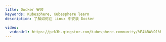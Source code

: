 ```yaml
---
title: Docker 安装
keywords: Kubesphere, Kubesphere learn
description: 了解如何在 Linux 中安装 Docker

video: 
  videoUrl: https://pek3b.qingstor.com/kubesphere-community/%E4%BA%91%E5%8E%9F%E7%94%9F%E5%AE%9E%E6%88%98/10%E3%80%81%E5%AE%B9%E5%99%A8%E5%8C%96-Docker%E5%AE%89%E8%A3%85.mp4
---
```

